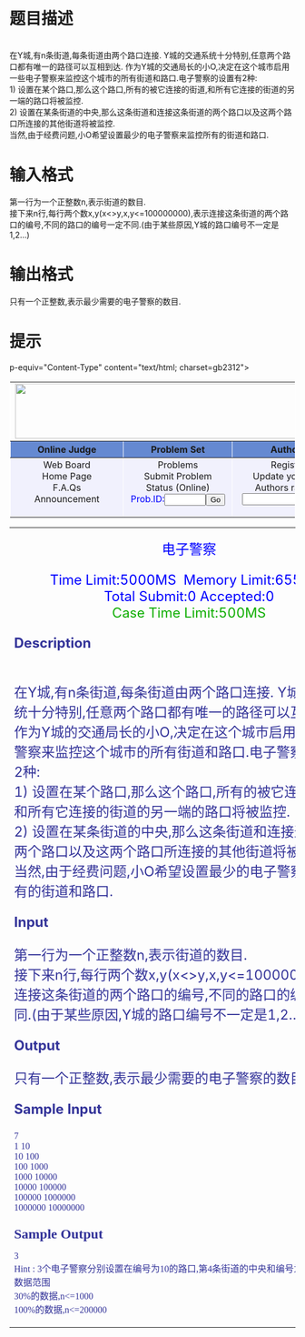 # 

 
 # 题目描述 
<p>
<br>    在Y城,有n条街道,每条街道由两个路口连接. Y城的交通系统十分特别,任意两个路口都有唯一的路径可以互相到达. 作为Y城的交通局长的小O,决定在这个城市启用一些电子警察来监控这个城市的所有街道和路口.电子警察的设置有2种:<br>1)	设置在某个路口,那么这个路口,所有的被它连接的街道,和所有它连接的街道的另一端的路口将被监控.<br>2)	设置在某条街道的中央,那么这条街道和连接这条街道的两个路口以及这两个路口所连接的其他街道将被监控.<br>     当然,由于经费问题,小O希望设置最少的电子警察来监控所有的街道和路口.<br></p> 

 
 # 输入格式 
<p>
第一行为一个正整数n,表示街道的数目.<br>接下来n行,每行两个数x,y(x<>y,x,y<=100000000),表示连接这条街道的两个路口的编号,不同的路口的编号一定不同.(由于某些原因,Y城的路口编号不一定是1,2…)<br></p> 

 
 # 输出格式 
<p>
只有一个正整数,表示最少需要的电子警察的数目.<br></p> 

 
 # 提示 
p-equiv="Content-Type" content="text/html; charset=gb2312"><title>2732 -- 电子警察</title><STYLE type=text/css>A {TEXT-DECORATION: none} A:hover {COLOR: red; TEXT-DECORATION: underline }</STYLE></head>
<body leftmargin=5 link=blue alink=blue vlink=blue>
<a name=top></a><table width=980 border=1 bordercolor=#FFFFFF style="border-collapse: collapse"><TR><TD align=middle colSpan=5><img border=0 src=images/logo.jpg width=980 height=97></TD></TR><TR vAlign=top align=center bgcolor=#6589D1><TH width=196>Online Judge</TH><TH  width=196>Problem Set</TH><TH width=196>Authors</TH><TH width=197>Online Contests</TH><TH width=197>User</TH></TR><TR vAlign=top align=center bgcolor=#F1F1FD><TD><A href=bbs>Web Board</A><br><A href=./>Home Page</A><br><A href=faq.htm target=_blank>F.A.Qs</A><br>Announcement</TD><TD><form method=get action=gotoproblem><A href=problemlist>Problems</A><br><A href=submitpage>Submit Problem</A><br><A href=status>Status (Online)</A><br><font color=blue>Prob.ID:<input type=text name=pid size=6><input type=Submit value=Go name=pb1></form></TD><TD><form method=GET action=searchuser><a href=registerpage>Register</a><br><a href=modifyuserpage>Update your info</a><br><a href=userlist>Authors ranklist</a><br><input type=text name=user_id size=10><input type=Submit value=Search name=B1></form></TD>
<TD><a href=showcontest?contest_id=1070><font color=red>Current Contest</a><br><a href=pastcontests>Past Contests</a><br><a href=contests>Scheduled Contests</a></td><TD><iframe scrolling=no align=middle border=0 frameborder=0 width=197 height=90 src=login></iframe></td></TR></TABLE><table border=0 width=100% background=images/table_back.jpg><tr><td>
<p align="center"><font color=blue size=5>电子警察</p>
<p align="center">Time Limit:5000MS&nbsp; Memory Limit:65536K<br>
Total Submit:0 Accepted:0
<br><font color=read>Case Time Limit:500MS
</p>
<p align="left"><b><font color="#333399" size="5">Description
</b>
<p>
<br>    在Y城,有n条街道,每条街道由两个路口连接. Y城的交通系统十分特别,任意两个路口都有唯一的路径可以互相到达. 作为Y城的交通局长的小O,决定在这个城市启用一些电子警察来监控这个城市的所有街道和路口.电子警察的设置有2种:<br>1)	设置在某个路口,那么这个路口,所有的被它连接的街道,和所有它连接的街道的另一端的路口将被监控.<br>2)	设置在某条街道的中央,那么这条街道和连接这条街道的两个路口以及这两个路口所连接的其他街道将被监控.<br>     当然,由于经费问题,小O希望设置最少的电子警察来监控所有的街道和路口.<br></p>
<p align="left"><b><font color="#333399" size="5">Input
</b>
<p>
第一行为一个正整数n,表示街道的数目.<br>接下来n行,每行两个数x,y(x<>y,x,y<=100000000),表示连接这条街道的两个路口的编号,不同的路口的编号一定不同.(由于某些原因,Y城的路口编号不一定是1,2…)<br></p>
<p align="left"><b><font color="#333399" size="5">Output
</b>
<p>
只有一个正整数,表示最少需要的电子警察的数目.<br></p>
<p align="left"><b><font color="#333399" size="5">Sample Input
</b>
<p><font face="Times New Roman" size="3"><pre>
7
1 10
10 100
100 1000
1000 10000
10000 100000
100000 1000000
1000000 10000000  
</pre></p>
<p align="left"><b><font color="#333399" size="5">Sample Output
</b>
<p><font face="Times New Roman" size="3"><pre>
3
Hint : 3个电子警察分别设置在编号为10的路口,第4条街道的中央和编号为1000000的路口.
数据范围
30%的数据,n<=1000
100%的数据,n<=200000
</pre></p> 
